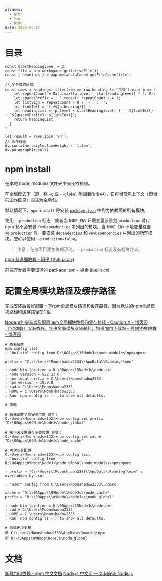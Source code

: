 ```yaml
---
aliases:
  - NPM
  - Vue
  - Node
date: 2025-03-17
---
```


# 目录

```dataviewjs
const startHeadinglevel = 2;
const file = app.workspace.getActiveFile();
const { headings } = app.metadataCache.getFileCache(file);
 
// 全列表的形式
const raws = headings.filter(row => row.heading != "目录").map( p => {
    let repeatCount = Math.max((p.level - startHeadinglevel) * 4, 0);
    let spacesPrefix = ' '.repeat( repeatCount + 4 );
    let listSign = repeatCount > 0 ? '- ' : '';
    let linkText = `[[#${p.heading}]]`;
    let headingList = (p.level < startHeadinglevel) ? `- ${linkText}` : `${spacesPrefix}- ${linkText}`;
    return headingList;
  }
)
 
let result = raws.join('\n');
// 添加行距
dv.container.style.lineHeight = "1.5em";
dv.paragraph(result)
```

# npm install

在本地 node_modules 文件夹中安装依赖项。

在全局模式下（即，将 `-g` 或 `--global` 附加到命令中），它将当前包上下文（即当前工作目录）安装为全局包。

默认情况下，`npm install` 将安装 [`package.json`](https://nodejs.cn/npm/cli/v6/commands/npm-install/##8f47a3c27ce24f8ba12683bc8c450434) 中列为依赖项的所有模块。

使用 `--production` 标志（或者当 `NODE_ENV` 环境变量设置为 `production` 时），npm 将不会安装 `devDependencies` 中列出的模块。当 `NODE_ENV` 环境变量设置为 `production` 时，要安装 `dependencies` 和 `devDependencies` 中列出的所有模块，您可以使用 `--production=false`。

> 注意：在向项目添加依赖项时，`--production` 标志没有特殊含义。

[npm 超详细教程 - 知乎 (zhihu.com)](https://zhuanlan.zhihu.com/p/258080852)

[前端开发者需要知道的 package.json - 掘金 (juejin.cn)](https://juejin.cn/post/6969454249411837965)

# 配置全局模块路径及缓存路径

完成安装后最好配置一下npm全局模块路径和缓存路径，因为默认的npm全局模块路径和缓存路径在C盘

[Node.js的安装以及配置npm全局模块路径和缓存路径 - Caution_X - 博客园](https://www.cnblogs.com/cautx/p/17324367.html)
[（Nodejs）安装教程、切换全局模块安装路径、切换npm下载源 - 高sir不会跳舞 - 博客园](https://www.cnblogs.com/haoran5544/p/18059171)

```
# 查看配置
npm config list
; "builtin" config from D:\00Apps\15NodeJs\node_modules\npm\npmrc

prefix = "C:\\Users\\Moonshadow2333\\AppData\\Roaming\\npm"

; node bin location = D:\00Apps\15NodeJs\node.exe
; node version = v22.12.0
; npm local prefix = C:\Users\Moonshadow2333
; npm version = 10.9.0
; cwd = C:\Users\Moonshadow2333
; HOME = C:\Users\Moonshadow2333
; Run `npm config ls -l` to show all defaults.

# 修改

# 首先设置全局安装位置 命令：
C:\Users\Moonshadow2333>npm config set prefix "D:\00Apps\09Node\NodeJs\node_global"

# 接下来设置缓存安装位置 命令：
C:\Users\Moonshadow2333>npm config set cache "D:\00Apps\09Node\NodeJs\node_cache"

# 再次查看配置
C:\Users\Moonshadow2333>npm config list
; "builtin" config from D:\00Apps\09Node\NodeJs\node_global\node_modules\npm\npmrc

; prefix = "C:\\Users\\Moonshadow2333\\AppData\\Roaming\\npm" ; overridden by user

; "user" config from C:\Users\Moonshadow2333\.npmrc

cache = "D:\\00Apps\\09Node\\NodeJs\\node_cache"
prefix = "D:\\00Apps\\09Node\\NodeJs\\node_global"

; node bin location = D:\00Apps\15NodeJs\node.exe
; cwd = C:\Users\Moonshadow2333
; HOME = C:\Users\Moonshadow2333
; Run `npm config ls -l` to show all defaults.

# 修改环境变量
原 C:\Users\Moonshadow2333\AppData\Roaming\npm
新 D:\00Apps\09Node\NodeJs\node_global
```

# 文档

[卸载包和依赖 - npm 中文文档](https://nodejs.cn/npm/packages-and-modules/getting-packages-from-the-registry/uninstalling-packages-and-dependencies/)
[Node.js 中文网 — 如何安装 Node.js](https://nodejs.cn/en/learn/getting-started/how-to-install-nodejs)